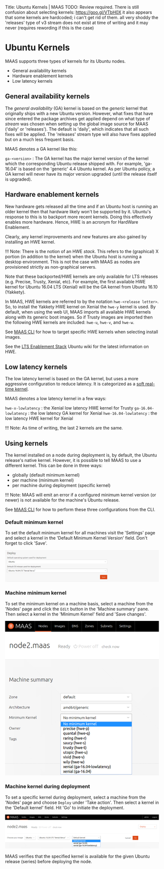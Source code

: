 Title: Ubuntu Kernels | MAAS
TODO:  Review required. There is still confusion about selecting kernels: https://goo.gl/VTbH0X
       it also appears that some kernels are hardcoded; i can't get rid of them. all very shoddy
       the 'releases' type of v3 stream does not exist at time of writing and it may never (requires rewording if this is the case)


# Ubuntu Kernels

MAAS supports three types of kernels for its Ubuntu nodes.

- General availability kernels
- Hardware enablement kernels
- Low latency kernels


## General availability kernels

The *general availability* (GA) kernel is based on the *generic* kernel that
originally ships with a new Ubuntu version. However, what fixes that have since
entered the package archives get applied depend on what type of *stream* was
chosen when setting up the global image source for MAAS ('daily' or
'releases'). The default is 'daily', which indicates that all such fixes will
be applied. The 'releases' stream type will also have fixes applied but on a
much less frequent basis.

MAAS denotes a GA kernel like this:

`ga-<version>` : The GA kernel has the major kernel version of the kernel which
the corresponding Ubuntu release shipped with. For example, 'ga-16.04' is based
on the 'generic' 4.4 Ubuntu kernel. As per Ubuntu policy, a GA kernel will
never have its major version upgraded (until the release itself is upgraded).


## Hardware enablement kernels

New hardware gets released all the time and if an Ubuntu host is running an
older kernel then that hardware likely won't be supported by it. Ubuntu's
response to this is to backport more recent kernels. Doing this effectively
enables more hardware. Hence, HWE is an acronym for HardWare Enablement.

Clearly, any kernel improvements and new features are also gained by installing
an HWE kernel.

!!! Note: There is the notion of an HWE *stack*. This refers to the (graphical)
X portion (in addition to the kernel) when the Ubuntu host is running a desktop
environment. This is not the case with MAAS as nodes are provisioned strictly
as non-graphical servers.

Note that these backported/HWE kernels are only available for LTS releases
(e.g. Precise, Trusty, Xenial, etc). For example, the first available HWE
kernel for Ubuntu 16.04 LTS (Xenial) will be the GA kernel from Ubuntu 16.10
(Yakkety). 

In MAAS, HWE kernels are referred to by the notation `hwe-<release letter>`.
So, to install the Yakkety HWE kernel on Xenial the `hwe-y` kernel is used.
By default, when using the web UI, MAAS imports all available HWE kernels along
with its generic boot images. So if Trusty images are imported then the
following HWE kernels are included: `hwe-u`, `hwe-v`, and `hwe-w`.

See [MAAS CLI](manage-cli-images.md#select-images) for how to target
specific HWE kernels when selecting install images.

See the
[LTS Enablement Stack](https://wiki.ubuntu.com/Kernel/LTSEnablementStack)
Ubuntu wiki for the latest information on HWE.


## Low latency kernels

The low latency kernel is based on the GA kernel, but uses a more aggressive
configuration to reduce latency. It is categorized as a
[soft real-time kernel][wikipedia-real-time-computing].

MAAS denotes a low latency kernel in a few ways:

`hwe-x-lowlatency` : the Xenial low latency HWE kernel for Trusty
`ga-16.04-lowlatency` : the low latency GA kernel for Xenial
`hwe-16.04-lowlatency` : the low latency HWE kernel for Xenial

!!! Note: As time of writing, the last 2 kernels are the same.

[wikipedia-real-time-computing]: https://en.wikipedia.org/wiki/Real-time_computing#Criteria_for_real-time_computing


## Using kernels

The kernel installed on a node during deployment is, by default, the Ubuntu
release's native kernel. However, it is possible to tell MAAS to use a
different kernel. This can be done in three ways:

- globally (default minimum kernel)
- per machine (minimum kernel)
- per machine during deployment (specific kernel)

!!! Note: MAAS will emit an error if a configured minimum kernel version (or
newer) is not available for the machine's Ubuntu release.

See [MAAS CLI](manage-cli.md#set-a-default-minimum-kernel) for how to
perform these three configurations from the CLI.

### Default minimum kernel

To set the default minimum kernel for all machines visit the 'Settings' page
and select a kernel in the 'Default Minimum Kernel Version' field. Don't
forget to click 'Save'.

![image](../media/installconfig-kernels__2.1_default-minimum-kernel.png)

### Machine minimum kernel

To set the minimum kernel on a machine basis, select a machine from the 'Nodes'
page and click the `Edit` button in the 'Machine summary' pane. Then select a
kernel in the 'Minimum Kernel' field and 'Save changes'.

![image](../media/installconfig-kernels__2.1_machine-minimum-kernel.png)

### Machine kernel during deployment

To set a specific kernel during deployment, select a machine from the 'Nodes'
page and choose `Deploy` under 'Take action'. Then select a kernel in the
'Default kernel' field. Hit 'Go' to initiate the deployment.

![image](../media/installconfig-kernels__2.1_machine-during-deploy-kernel.png)

MAAS verifies that the specified kernel is available for the given Ubuntu
release (series) before deploying the node. 
